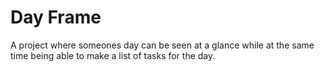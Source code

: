 # Day Frame

A project where someones day can be seen at a glance while at the same time
being able to make a list of tasks for the day.
